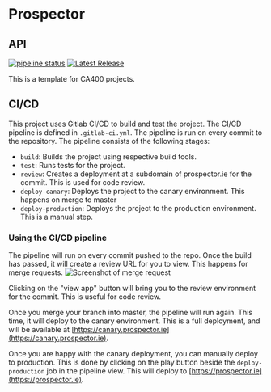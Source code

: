 # Prospector

## API

[![pipeline status](https://gitlab.computing.dcu.ie/hacketj5/2024-ca400-proj/badges/master/pipeline.svg)](https://gitlab.computing.dcu.ie/hacketj5/2024-ca400-proj/-/commits/master)
[![Latest Release](https://gitlab.computing.dcu.ie/hacketj5/2024-ca400-proj/-/badges/release.svg)](https://gitlab.computing.dcu.ie/hacketj5/2024-ca400-proj/-/releases)

This is a template for CA400 projects.

## CI/CD

This project uses Gitlab CI/CD to build and test the project. The CI/CD pipeline is defined in `.gitlab-ci.yml`. The pipeline is run on every commit to the repository. The pipeline consists of the following stages:

- `build`: Builds the project using respective build tools.
- `test`: Runs tests for the project.
- `review`: Creates a deployment at a subdomain of prospector.ie for the commit. This is used for code review.
- `deploy-canary`: Deploys the project to the canary environment. This happens on merge to master
- `deploy-production`: Deploys the project to the production environment. This is a manual step.

### Using the CI/CD pipeline

The pipeline will run on every commit pushed to the repo. Once the build has passed, it will create a review URL for you to view. This happens for merge requests.
![Screenshot of merge request](https://i.dbyte.xyz/firefox_40gRN6MdK.png)

Clicking on the "view app" button will bring you to the review environment for the commit. This is useful for code review.

Once you merge your branch into master, the pipeline will run again. This time, it will deploy to the canary environment. This is a full deployment, and will be available at [https://canary.prospector.ie](https://canary.prospector.ie).

Once you are happy with the canary deployment, you can manually deploy to production. This is done by clicking on the play button beside the `deploy-production` job in the pipeline view. This will deploy to [https://prospector.ie](https://prospector.ie).
